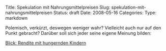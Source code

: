 Title: Spekulation mit Nahrungsmittelpreisen
Slug: spekulation-mit-nahrungsmittelpreisen
Status: draft
Date: 2008-05-16
Categories:
Type: markdown

Polemisch, verkürzt, deswegen weniger wahr? Vielleicht auch nur auf den Punkt gebracht? Darüber soll sich jeder seine eigene Meinung bilden:

[Blick: Rendite mit hungernden Kindern](http://www.blick.ch/news/wirtschaft/rendite-mit-hungernden-kindern--90879)
